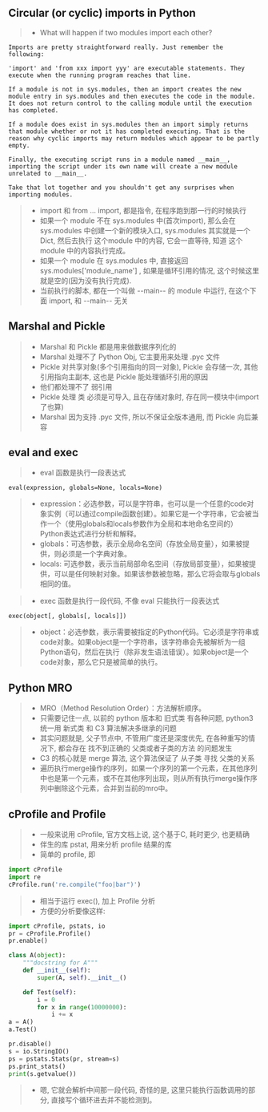 ﻿## Circular (or cyclic) imports in Python
>* What will happen if two modules import each other?

```
Imports are pretty straightforward really. Just remember the following:

'import' and 'from xxx import yyy' are executable statements. They execute when the running program reaches that line.

If a module is not in sys.modules, then an import creates the new module entry in sys.modules and then executes the code in the module. It does not return control to the calling module until the execution has completed.

If a module does exist in sys.modules then an import simply returns that module whether or not it has completed executing. That is the reason why cyclic imports may return modules which appear to be partly empty.

Finally, the executing script runs in a module named __main__, importing the script under its own name will create a new module unrelated to __main__.

Take that lot together and you shouldn't get any surprises when importing modules.
```

>* import 和 from ... import, 都是指令, 在程序跑到那一行的时候执行
>* 如果一个 module 不在 sys.modules 中(首次import), 那么会在 sys.modules 中创建一个新的模块入口, sys.modules 其实就是一个 Dict, 然后去执行 这个module 中的内容, 它会一直等待, 知道 这个module 中的内容执行完成。
>* 如果一个 module 在 sys.modules 中, 直接返回 sys.modules['module_name'] , 如果是循环引用的情况, 这个时候这里就是空的(因为没有执行完成).
>* 当前执行的脚本, 都在一个叫做 --main-- 的 module 中运行, 在这个下面 import, 和 --main-- 无关

## Marshal and Pickle

>* Marshal 和 Pickle 都是用来做数据序列化的
>* Marshal 处理不了 Python Obj, 它主要用来处理 .pyc 文件
>* Pickle 对共享对象(多个引用指向的同一对象), Pickle 会存储一次, 其他引用指向主副本, 这也是 Pickle 能处理循环引用的原因
>* 他们都处理不了 弱引用
>* Pickle 处理 类 必须是可导入, 且在存储对象时, 存在同一模块中(import 了也算)
>* Marshal 因为支持 .pyc 文件, 所以不保证全版本通用, 而 Pickle 向后兼容

## eval and exec

>* eval 函数是执行一段表达式
```
eval(expression, globals=None, locals=None)
```
>* expression：必选参数，可以是字符串，也可以是一个任意的code对象实例（可以通过compile函数创建）。如果它是一个字符串，它会被当作一个（使用globals和locals参数作为全局和本地命名空间的）Python表达式进行分析和解释。
>* globals：可选参数，表示全局命名空间（存放全局变量），如果被提供，则必须是一个字典对象。
>* locals: 可选参数，表示当前局部命名空间（存放局部变量），如果被提供，可以是任何映射对象。如果该参数被忽略，那么它将会取与globals相同的值。

>* exec 函数是执行一段代码, 不像 eval 只能执行一段表达式
```
exec(object[, globals[, locals]])
```
>* object：必选参数，表示需要被指定的Python代码。它必须是字符串或code对象。如果object是一个字符串，该字符串会先被解析为一组Python语句，然后在执行（除非发生语法错误）。如果object是一个code对象，那么它只是被简单的执行。

## Python MRO
>* MRO（Method Resolution Order）：方法解析顺序。
>* 只需要记住一点, 以前的 python 版本和 旧式类 有各种问题, python3 统一用 新式类 和 C3 算法解决多继承的问题
>* 其实问题就是, 父子节点中, 不管用广度还是深度优先, 在各种重写的情况下, 都会存在 找不到正确的 父类或者子类的方法 的问题发生
>* C3 的核心就是 merge 算法, 这个算法保证了 从子类 寻找 父类的关系
>* 遍历执行merge操作的序列，如果一个序列的第一个元素，在其他序列中也是第一个元素，或不在其他序列出现，则从所有执行merge操作序列中删除这个元素，合并到当前的mro中。

## cProfile and Profile
>* 一般来说用 cProfile, 官方文档上说, 这个基于C, 耗时更少, 也更精确
>* 伴生的库 pstat, 用来分析 profile 结果的库
>* 简单的 profile, 即
``` Python
import cProfile
import re
cProfile.run('re.compile("foo|bar")')
```
>* 相当于运行 exec(), 加上 Profile 分析
>* 方便的分析要像这样:
``` python
import cProfile, pstats, io
pr = cProfile.Profile()
pr.enable()

class A(object):
    """docstring for A"""
    def __init__(self):
        super(A, self).__init__()

    def Test(self):
        i = 0
        for x in range(10000000):
            i += x     
a = A()
a.Test()

pr.disable()
s = io.StringIO()
ps = pstats.Stats(pr, stream=s)
ps.print_stats()
print(s.getvalue())
```
>* 嗯, 它就会解析中间那一段代码, 奇怪的是, 这里只能执行函数调用的部分, 直接写个循环进去并不能检测到。
